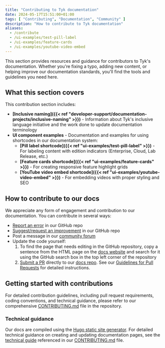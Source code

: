 ```yaml
---
title: "Contributing to Tyk documentation"
date: 2024-05-17T15:51:00+01:00
tags: [ "Contributing", "Documentation", "Community" ]
description: "How to contribute to Tyk documentation"
aliases:
  - /contribute
  - /ui-examples/test-pill-label
  - /ui-examples/feature-cards
  - /ui-examples/youtube-video-embed
---
```


This section provides resources and guidance for contributors to Tyk's documentation. Whether you're fixing a typo, adding new content, or helping improve our documentation standards, you'll find the tools and guidelines you need here.

## What this section covers

This contribution section includes:

- **[Inclusive naming]({{< ref "developer-support/documentation-projects/inclusive-naming" >}})** - Information about Tyk's inclusive language initiative and the work done to update documentation terminology
- **UI component examples** - Documentation and examples for using shortcodes in our documentation system:
  - **[Pill label shortcode]({{< ref "ui-examples/test-pill-label" >}})** - For labeling content with edition indicators (Enterprise, Cloud, Lab Release, etc.)
  - **[Feature cards shortcode]({{< ref "ui-examples/feature-cards" >}})** - For creating responsive feature highlight grids
  - **[YouTube video embed shortcode]({{< ref "ui-examples/youtube-video-embed" >}})** - For embedding videos with proper styling and SEO

## How to contribute to our docs

We appreciate any form of engagement and contribution to our documentation. You can contribute in several ways:

- [Report an error](https://github.com/TykTechnologies/tyk-docs/issues) in our GitHub repo
- [Suggest/request an improvement](https://github.com/TykTechnologies/tyk-docs/issues) in our GitHub repo
- Post a message in our [community forum](https://community.tyk.io/)
- Update the code yourself:
  1. To find the page that needs editing in the GitHub repository, copy a sentence from the HTML page on the [docs website](https://tyk.io/docs) and search for it using the GitHub search box in the top left corner of the repository
  2. [Submit a PR](https://github.com/TykTechnologies/tyk-docs/pulls) directly to our [docs repo](https://github.com/TykTechnologies/tyk-docs/). See our [Guidelines for Pull Requests](https://github.com/TykTechnologies/tyk-docs/blob/master/CONTRIBUTING.md#guidelines-for-pull-requests) for detailed instructions.

## Getting started with contributions

For detailed contribution guidelines, including pull request requirements, coding conventions, and technical guidance, please refer to our comprehensive [CONTRIBUTING.md](https://github.com/TykTechnologies/tyk-docs/blob/master/CONTRIBUTING.md) file in the repository.

### Technical guidance

Our docs are compiled using the [Hugo static site generator](https://gohugo.io/). For detailed technical guidance on creating and updating documentation pages, see the [technical guide](https://github.com/TykTechnologies/tyk-docs/blob/master/CONTRIBUTING-TECHNICAL-GUIDE.md) referenced in our [CONTRIBUTING.md](https://github.com/TykTechnologies/tyk-docs/blob/master/CONTRIBUTING.md) file.

